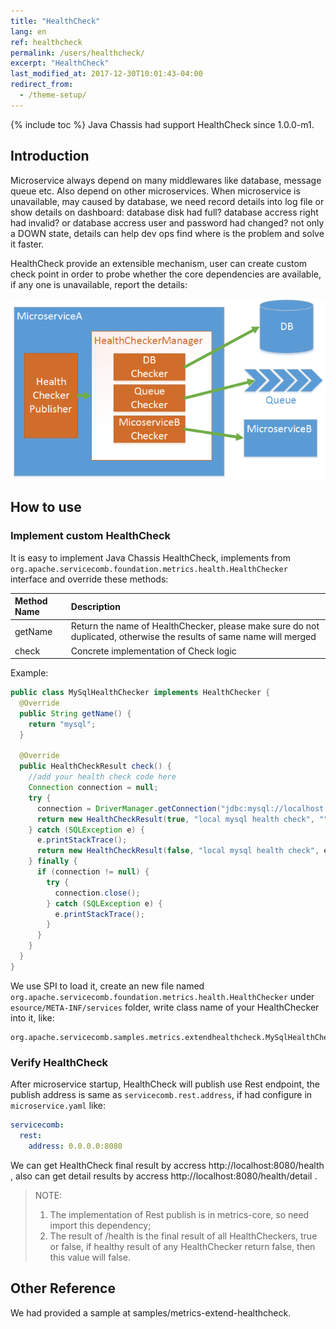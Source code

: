 ```yaml
---
title: "HealthCheck"
lang: en
ref: healthcheck
permalink: /users/healthcheck/
excerpt: "HealthCheck"
last_modified_at: 2017-12-30T10:01:43-04:00
redirect_from:
  - /theme-setup/
---
```


{% include toc %}
Java Chassis had support HealthCheck since 1.0.0-m1.

## Introduction
Microservice always depend on many middlewares like database, message queue etc. Also depend on other microservices. When microservice is unavailable, may caused by database, we need record details into log file or show details on dashboard: database disk had full? database accress right had invalid? or database accress user and password had changed? not only a DOWN state, details can help dev ops find where is the problem and solve it faster.

HealthCheck provide an extensible mechanism, user can create custom check point in order to probe whether the core dependencies are available, if any one is unavailable, report the details:

![HealthCheck](/assets/images/HealthCheck.png)

## How to use
### Implement custom HealthCheck
It is easy to implement Java Chassis HealthCheck, implements from `org.apache.servicecomb.foundation.metrics.health.HealthChecker` interface and override these methods:

| Method Name       | Description         |
| :---------- | :---------- |
| getName | Return the name of HealthChecker, please make sure do not duplicated, otherwise the results of same name will merged |
| check | Concrete implementation of Check logic |

Example:
```java
public class MySqlHealthChecker implements HealthChecker {
  @Override
  public String getName() {
    return "mysql";
  }

  @Override
  public HealthCheckResult check() {
    //add your health check code here
    Connection connection = null;
    try {
      connection = DriverManager.getConnection("jdbc:mysql://localhost:3306/test_db?useSSL=false", "root", "pwd");
      return new HealthCheckResult(true, "local mysql health check", "");
    } catch (SQLException e) {
      e.printStackTrace();
      return new HealthCheckResult(false, "local mysql health check", e.toString());
    } finally {
      if (connection != null) {
        try {
          connection.close();
        } catch (SQLException e) {
          e.printStackTrace();
        }
      }
    }
  }
}
```

We use SPI to load it, create an new file named `org.apache.servicecomb.foundation.metrics.health.HealthChecker` under `esource/META-INF/services` folder, write class name of your HealthChecker into it, like:

```text
org.apache.servicecomb.samples.metrics.extendhealthcheck.MySqlHealthChecker
```

### Verify HealthCheck
After microservice startup, HealthCheck will publish use Rest endpoint, the publish address is same as `servicecomb.rest.address`, if had configure in `microservice.yaml` like:

```yaml
servicecomb:
  rest:
    address: 0.0.0.0:8080
```

We can get HealthCheck final result by accress http://localhost:8080/health , also can get detail results by accress http://localhost:8080/health/detail .

>NOTE:
>1. The implementation of Rest publish is in metrics-core, so need import this dependency;
>2. The result of /health is the final result of all HealthCheckers, true or false, if healthy result of any HealthChecker return false, then this value will false.

## Other Reference 
We had provided a sample at samples/metrics-extend-healthcheck.
